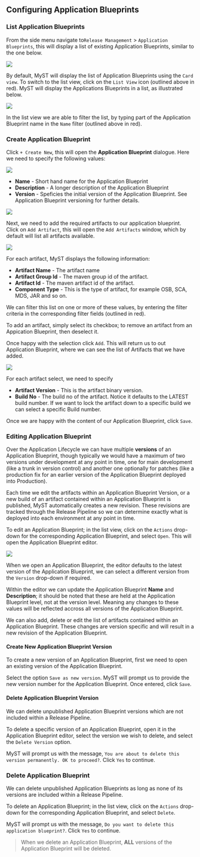 ## Configuring Application Blueprints

### List Application Blueprints
From the side menu navigate to`Release Management` > `Application Blueprints`, this will display a list of existing Application Blueprints, similar to the one below.

![](img/applicationBlueprintCardView.png)

By default, MyST will display the list of Application Blueprints using the `Card view`. To switch to the list view, click on the `List View` icon (outlined above in red). MyST will display the Applications Blueprints in a list, as illustrated below.

![](img/applicationBlueprintListView.png)

In the list view we are able to filter the list, by typing part of the Application Blueprint name in the `Name` filter (outlined above in red).

### Create Application Blueprint
Click `+ Create New`, this will open the **Application Blueprint** dialogue. Here we need to specify the following values:

![](img/applicationBlueprintCreate.png)

* **Name** - Short hand name for the Application Blueprint
* **Description** - A longer description of the Application Blueprint
* **Version** - Speficies the initial version of the Application Blueprint. See Application Blueprint versioning for further details.

![](img/applicationBlueprintCreate.png)

Next, we need to add the required artifacts to our application blueprint. Click on `Add Artifact`, this will open the `Add Artifacts` window, which by default will list all artifacts available.

![](img/applicationBlueprintAddArtifacts.png)

For each artifact, MyST displays the following information:
* **Artifact Name** - The artifact name
* **Artifact Group Id** - The maven group id of the artifact.
* **Artifact Id** - The maven artifact id of the artifact.
* **Component Type** - This is the type of artifact, for example OSB, SCA, MDS, JAR and so on.

We can filter this list on one or more of these values, by entering the filter criteria in the corresponding filter fields (outlined in red).

To add an artifact, simply select its checkbox; to remove an artifact from an Appication Blueprint, then deselect it.

Once happy with the selection click `Add`. This will return us to out Application Blueprint, where we can see the list of Artifacts that we have added.

![](img/applicationBlueprintCreateWithArtifacts.png)

For each artifact select, we need to specify 
* **Artifact Version** - This is the artifact binary version. 
* **Build No** - The build no of the artifact. Notice it defaults to the LATEST build number. If we want to lock the artifact down to a specific build we can select a specific Build number.

Once we are happy with the content of our Application Blueprint, click `Save`.

### Editing Application Blueprint
Over the Application Lifecycle we can have multiple **versions** of an Application Blueprint, though typically we would have a maximum of two versions under development at any point in time, one for main development (like a trunk in version control) and another one optionally for patches (like a production fix for an earlier version of the Application Blueprint deployed into Production).

Each time we edit the artifacts within an Application Blueprint Version, or a new build of an artifact contained within an Application Blueprint is published, MyST automatically creates a new revision. These revisions are tracked through the Release Pipeline so we can determine exactly what is deployed into each environment at any point in time.

To edit an Application Blueprint; in the list view, click on the `Actions` drop-down for the corresponding Application Blueprint, and select `Open`. This will open the Application Blueprint editor. 

![](img/applicationBlueprintEdit.png)

When we open an Application Blueprint, the editor defaults to the latest version of the Application Blueprint, we can select a different version from the `Version` drop-down if required.

Within the editor we can update the Application Blueprint **Name** and **Description**; it should be noted that these are held at the Application Blueprint level, not at the version level. Meaning any changes to these values will be reflected accross all versions of the Application Blueprint.

We can also add, delete or edit the list of artifacts contained within an Application Blueprint. These changes are version specific and will result in a new revision of the Application Blueprint.

#### Create New Application Blueprint Version
To create a new version of an Application Blueprint, first we need to open an existing version of the Application Blueprint. 

Select the option `Save as new version`. MyST will prompt us to provide the new version number for the Application Blueprint. Once entered, click `Save`.

#### Delete Application Blueprint Version
We can delete unpublished Application Blueprint versions which are not included within a Release Pipeline.

To delete a specific version of an Application Blueprint, open it in the Application Blueprint editor, select the version we wish to delete, and select the `Delete Version` option.

MyST will prompt us with the message, `You are about to delete this version permanently. OK to proceed?`. Click `Yes` to continue.

### Delete Application Blueprint
We can delete unpublished Application Blueprints as long as none of its versions are included within a Release Pipeline.

To delete an Application Blueprint; in the list view, click on the `Actions` drop-down for the corresponding Application Blueprint, and select `Delete`. 

MyST will prompt us with the message, `Do you want to delete this application blueprint?`. Click `Yes` to continue.

> When we delete an Application Blueprint, **ALL** versions of the Application Blueprint will be deleted. 



